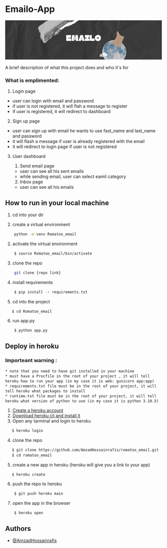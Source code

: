 
# Emailo-App


![Alt text](website/static/banner%20(1).png)



A brief description of what this project does and who it's for

### What is emplimented: 

1. Login page
* user can login with email and password 
* if user is not registered, it will flah a message to register 
* if user is registered, it will redirect to dashboard

2. Sign up page 

* user can sign up with email he wants to use fast_name and last_name and password 
* it will flash a message if user is already registered with the email 
* it will redirect to login page if user is not registered 
  
   
3. User dashboard 
    
   
    1. Send email page 
    * user can see all his sent emails 
    * while sending email, user can select eamil category 

    2. Inbox page 
    * user can see all his emails 
     

## How to run in your local machine 
1. cd into your dir

1. create a virtual environment 
```bash
    python -m venv Romatoo_email
```

2. activate the virtual environment 
```bash
    $ source Romatoo_email/bin/activate
```
3. clone the repo
```bash
    git clone {repo link} 
```
4. install requirements 
```bash
    $ pip install -r requirements.txt
```
5. cd into the project
```bash
   $ cd Romatoo_email
  ```
6. run app.py 
```bash
    $ python app.py
```
## Deploy in heroku 
### Importeant warning : 
    * note that you need to have git installed in your machine 
    * must have a Procfile in the root of your project , it will tell heroku how to run your app (in my case it is web: gunicorn app:app)
    * requirements.txt file must be in the root of your project, it will tell heroku what packages to install 
    * runtime.txt file must be in the root of your project, it will tell heroku what version of python to use (in my case it is python 3.10.5) 

1. [Create a heroku account]()
2. [Download heroku cli and install it](https://devcenter.heroku.com/articles/getting-started-with-python#set-up)
3. Open any tarminal and login to heroku
```bash
   $ heroku login
```

4. clone the repo 
```bash
   $ git clone https://github.com/AmzadHossainrafis/romatoo_email.git
   $ cd romatoo_email
```

5. create a new app in heroku (heroku will give you a link to your app) 
```bash
   $ heroku create 
```
6. push the repo to heroku
```bash
    $ git push heroku main
```

7. open the app in the browser

```bash
    $ heroku open
```
## Authors

- [@AmzadHossainrafis](https://github.com/AmzadHossainrafis)

